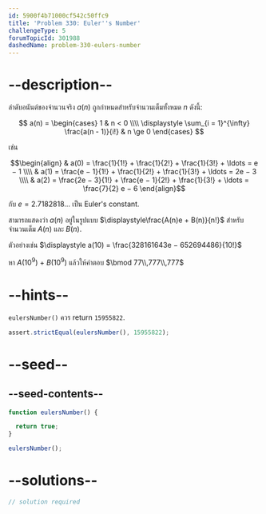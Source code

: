 ```yaml
---
id: 5900f4b71000cf542c50ffc9
title: 'Problem 330: Euler''s Number'
challengeType: 5
forumTopicId: 301988
dashedName: problem-330-eulers-number
---
```


# --description--

ลำดับอนันต์ของจำนวนจริง $a(n)$ ถูกกำหนดสำหรับจำนวนเต็มทั้งหมด $n$ ดังนี้:

$$ a(n) =
\begin{cases}
1                                                       & n < 0 \\\\
\displaystyle \sum_{i = 1}^{\infty} \frac{a(n - 1)}{i!} & n \ge 0
\end{cases}
$$

เช่น

$$\begin{align}
  & a(0) = \frac{1}{1!} + \frac{1}{2!} + \frac{1}{3!} + \ldots = e − 1 \\\\
  & a(1) = \frac{e − 1}{1!} + \frac{1}{2!} + \frac{1}{3!} + \ldots = 2e − 3 \\\\
  & a(2) = \frac{2e − 3}{1!} + \frac{e − 1}{2!} + \frac{1}{3!} + \ldots = \frac{7}{2} e − 6
\end{align}$$

กับ $e = 2.7182818\ldots$ เป็น Euler's constant.

สามารถแสดงว่า $a(n)$ อยู่ในรูปแบบ $\displaystyle\frac{A(n)e + B(n)}{n!}$ สำหรับจำนวนเต็ม $A(n)$ และ $B(n )$.

ตัวอย่างเช่น $\displaystyle a(10) = \frac{328161643e − 652694486}{10!}$

หา $A({10}^9)$ + $B({10}^9)$ แล้วให้คำตอบ $\bmod 77\\,777\\,777$

# --hints--

`eulersNumber()` ควร return `15955822`.

```js
assert.strictEqual(eulersNumber(), 15955822);
```

# --seed--

## --seed-contents--

```js
function eulersNumber() {

  return true;
}

eulersNumber();
```

# --solutions--

```js
// solution required
```
